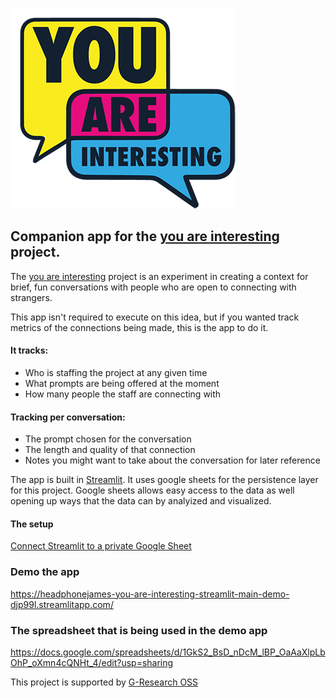 ![You are interesting](img/YAI-logo-color-sm.png)


## Companion app for the [you are interesting](https://www.youareinteresting.org) project.


The [you are interesting](https://www.youareinteresting.org) project is an experiment in creating a context for brief, fun conversations with people who are open to connecting with strangers.

This app isn't required to execute on this idea, but if you wanted track metrics of the connections being made, this is the app to do it.

#### It tracks:
* Who is staffing the project at any given time
* What prompts are being offered at the moment
* How many people the staff are connecting with

#### Tracking per conversation:
* The prompt chosen for the conversation
* The length and quality of that connection
* Notes you might want to take about the conversation for later reference

The app is built in [Streamlit](https://streamlit.io/). It uses google sheets for the persistence layer for this project. Google sheets allows easy access to the data as well opening up ways that the data can by analyized and visualized.

#### The setup

[Connect Streamlit to a private Google Sheet](https://docs.streamlit.io/knowledge-base/tutorials/databases/private-gsheet)


### Demo the app

https://headphonejames-you-are-interesting-streamlit-main-demo-djp99l.streamlitapp.com/

### The spreadsheet that is being used in the demo app

https://docs.google.com/spreadsheets/d/1GkS2_BsD_nDcM_lBP_OaAaXlpLbOhP_oXmn4cQNHt_4/edit?usp=sharing

This project is supported by [G-Research OSS](https://opensource.gresearch.co.uk/)